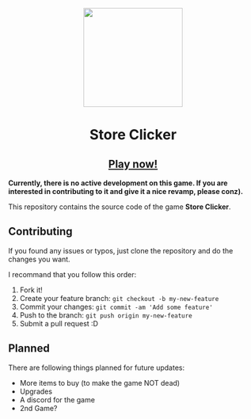 <p align="center">
    <img src="https://github.com/TypicalLabb/clickersir/blob/master/images/Money.PNG?raw=true" width=200 />
</p>

<h1 align="center"> Store Clicker </h1>
<h2 align="center"><a href="" target="_blank">Play now!</a></h2>

**Currently, there is no active development on this game. If you are interested in contributing to it and give it a nice revamp, please conz).**

This repository contains the source code of the game **Store Clicker**.



## Contributing

If you found any issues or typos, just clone the repository and do the changes you want.

I recommand that you follow this order:

1. Fork it!
2. Create your feature branch: `git checkout -b my-new-feature`
3. Commit your changes: `git commit -am 'Add some feature'`
4. Push to the branch: `git push origin my-new-feature`
5. Submit a pull request :D

## Planned

There are following things planned for future updates:

- More items to buy (to make the game NOT dead)
- Upgrades
- A discord for the game
- 2nd Game?

